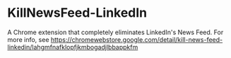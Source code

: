 # KillNewsFeed-LinkedIn
A Chrome extension that completely eliminates LinkedIn's News Feed. For more info, see
https://chromewebstore.google.com/detail/kill-news-feed-linkedin/lahgmfnafklopfjkmbogadjlbbappkfm
